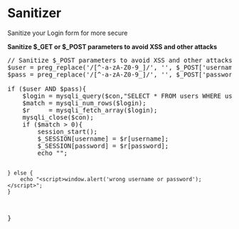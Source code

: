 # Sanitizer
Sanitize your Login form for more secure

<strong>Sanitize $_GET or $_POST parameters to avoid XSS and other attacks</strong>

<pre>
// Sanitize $_POST parameters to avoid XSS and other attacks
$user = preg_replace('/[^-a-zA-Z0-9_]/', '', $_POST['username']);
$pass = preg_replace('/[^-a-zA-Z0-9_]/', '', $_POST['password']);

if ($user AND $pass){
	$login = mysqli_query($con,"SELECT * FROM users WHERE username = '$user' AND password = '$pass'");
	$match = mysqli_num_rows($login);
	$r     = mysqli_fetch_array($login);
	mysqli_close($con);
	if ($match > 0){
		session_start();
		$_SESSION[username] = $r[username];
		$_SESSION[password] = $r[password];
		echo "<script>window.location='./secure.php'</script>";
	} else {
		echo "<script>window.alert('wrong username or password');</script>";
	}
}
</pre>
